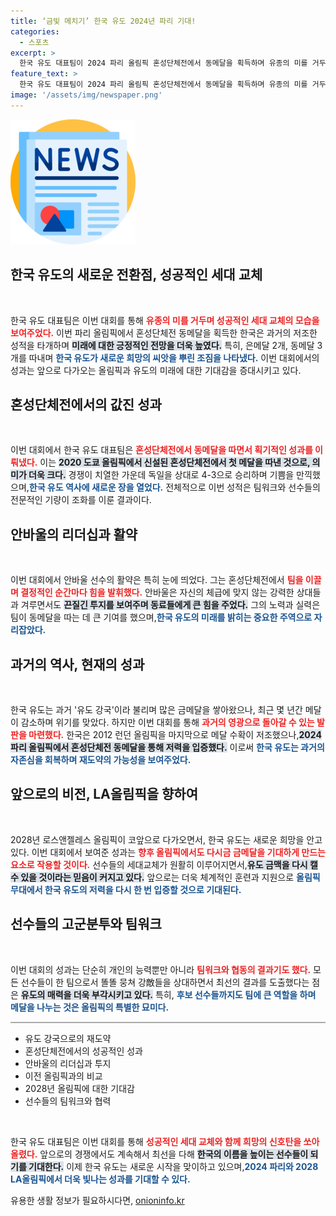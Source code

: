 ```yaml
---
title: ‘금빛 메치기’ 한국 유도 2024년 파리 기대!
categories:
  - 스포츠
excerpt: >
  한국 유도 대표팀이 2024 파리 올림픽 혼성단체전에서 동메달을 획득하며 유종의 미를 거두었다. 은메달 2개, 동메달 3개로 호성적을 기록, LA올림픽 금메달 가능성을 높이며 위기를 극복한 세대교체의 성공을 알렸다.
feature_text: >
  한국 유도 대표팀이 2024 파리 올림픽 혼성단체전에서 동메달을 획득하며 유종의 미를 거두었다. 은메달 2개, 동메달 3개로 호성적을 기록, LA올림픽 금메달 가능성을 높이며 위기를 극복한 세대교체의 성공을 알렸다.
image: '/assets/img/newspaper.png'
---
```


<p><img src="/assets/img/newspaper.png" alt="kimp 속보" /></p>

<h2 data-ke-size="size26">한국 유도의 새로운 전환점, 성공적인 세대 교체</h2>

<p data-ke-size="size16">&nbsp;</p>  

<p>한국 유도 대표팀은 이번 대회를 통해 <b><span style="color: #ee2323;">유종의 미를 거두며 성공적인 세대 교체의 모습을 보여주었다.</span></b> 이번 파리 올림픽에서 혼성단체전 동메달을 획득한 한국은 과거의 저조한 성적을 타개하며 <b><span style="background-color: #21538527;">미래에 대한 긍정적인 전망을 더욱 높였다.</span></b> 특히, 은메달 2개, 동메달 3개를 따내며 <b><span style="color: #1a5490;">한국 유도가 새로운 희망의 씨앗을 뿌린 조짐을 나타냈다.</span></b> 이번 대회에서의 성과는 앞으로 다가오는 올림픽과 유도의 미래에 대한 기대감을 증대시키고 있다.</p>

<h2 data-ke-size="size26">혼성단체전에서의 값진 성과</h2>

<p data-ke-size="size16">&nbsp;</p>  

<p>이번 대회에서 한국 유도 대표팀은 <b><span style="color: #ee2323;">혼성단체전에서 동메달을 따면서 획기적인 성과를 이뤄냈다.</span></b> 이는 <b><span style="background-color: #21538527;">2020 도쿄 올림픽에서 신설된 혼성단체전에서 첫 메달을 따낸 것으로, 의미가 더욱 크다.</span></b> 경쟁이 치열한 가운데 독일을 상대로 4-3으로 승리하며 기쁨을 만끽했으며,<b><span style="color: #1a5490;">한국 유도 역사에 새로운 장을 열었다.</span></b> 전체적으로 이번 성적은 팀워크와 선수들의 전문적인 기량이 조화를 이룬 결과이다.</p>

<h2 data-ke-size="size26">안바울의 리더십과 활약</h2>

<p data-ke-size="size16">&nbsp;</p>  

<p>이번 대회에서 안바울 선수의 활약은 특히 눈에 띄었다. 그는 혼성단체전에서 <b><span style="color: #ee2323;">팀을 이끌며 결정적인 순간마다 힘을 발휘했다.</span></b> 안바울은 자신의 체급에 맞지 않는 강력한 상대들과 겨루면서도 <b><span style="background-color: #21538527;">끈질긴 투지를 보여주며 동료들에게 큰 힘을 주었다.</span></b> 그의 노력과 실력은 팀이 동메달을 따는 데 큰 기여를 했으며,<b><span style="color: #1a5490;">한국 유도의 미래를 밝히는 중요한 주역으로 자리잡았다.</span></b></p>

<h2 data-ke-size="size26">과거의 역사, 현재의 성과</h2>

<p data-ke-size="size16">&nbsp;</p>  

<p>한국 유도는 과거 '유도 강국'이라 불리며 많은 금메달을 쌓아왔으나, 최근 몇 년간 메달이 감소하며 위기를 맞았다. 하지만 이번 대회를 통해 <b><span style="color: #ee2323;">과거의 영광으로 돌아갈 수 있는 발판을 마련했다.</span></b> 한국은 2012 런던 올림픽을 마지막으로 메달 수확이 저조했으나,<b><span style="background-color: #21538527;">2024 파리 올림픽에서 혼성단체전 동메달을 통해 저력을 입증했다.</span></b> 이로써 <b><span style="color: #1a5490;">한국 유도는 과거의 자존심을 회복하며 재도약의 가능성을 보여주었다.</span></b></p>

<h2 data-ke-size="size26">앞으로의 비전, LA올림픽을 향하여</h2>

<p data-ke-size="size16">&nbsp;</p>  

<p>2028년 로스앤젤레스 올림픽이 코앞으로 다가오면서, 한국 유도는 새로운 희망을 안고 있다. 이번 대회에서 보여준 성과는 <b><span style="color: #ee2323;">향후 올림픽에서도 다시금 금메달을 기대하게 만드는 요소로 작용할 것이다.</span></b> 선수들의 세대교체가 원활히 이루어지면서,<b><span style="background-color: #21538527;">유도 금맥을 다시 캘 수 있을 것이라는 믿음이 커지고 있다.</span></b> 앞으로는 더욱 체계적인 훈련과 지원으로 <b><span style="color: #1a5490;">올림픽 무대에서 한국 유도의 저력을 다시 한 번 입증할 것으로 기대된다.</span></b></p>

<h2 data-ke-size="size26">선수들의 고군분투와 팀워크</h2>

<p data-ke-size="size16">&nbsp;</p>  

<p>이번 대회의 성과는 단순히 개인의 능력뿐만 아니라 <b><span style="color: #ee2323;">팀워크와 협동의 결과기도 했다.</span></b> 모든 선수들이 한 팀으로서 똘똘 뭉쳐 강敵들을 상대하면서 최선의 결과를 도출했다는 점은 <b><span style="background-color: #21538527;">유도의 매력을 더욱 부각시키고 있다.</span></b> 특히, <b><span style="color: #1a5490;">후보 선수들까지도 팀에 큰 역할을 하며 메달을 나누는 것은 올림픽의 특별한 묘미다.</span></b> </p>

<hr style="height: 0px; border: 1px solid #aaa;" />

<ul>
    <li>유도 강국으로의 재도약</li>
    <li>혼성단체전에서의 성공적인 성과</li>
    <li>안바울의 리더십과 투지</li>
    <li>이전 올림픽과의 비교</li>
    <li>2028년 올림픽에 대한 기대감</li>
    <li>선수들의 팀워크와 협력</li>
</ul>

<p data-ke-size="size16">&nbsp;</p>  

<p>한국 유도 대표팀은 이번 대회를 통해 <b><span style="color: #ee2323;">성공적인 세대 교체와 함께 희망의 신호탄을 쏘아올렸다.</span></b> 앞으로의 경쟁에서도 계속해서 최선을 다해 <b><span style="background-color: #21538527;">한국의 이름을 높이는 선수들이 되기를 기대한다.</span></b> 이제 한국 유도는 새로운 시작을 맞이하고 있으며,<b><span style="color: #1a5490;">2024 파리와 2028 LA올림픽에서 더욱 빛나는 성과를 기대할 수 있다.</span></b></p>
유용한 생활 정보가 필요하시다면, <a href="https://onioninfo.kr" rel="dofollow">onioninfo.kr</a>


